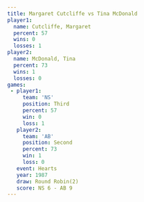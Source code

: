 ```yaml
---
title: Margaret Cutcliffe vs Tina McDonald
player1:                   
  name: Cutcliffe, Margaret
  percent: 57              
  wins: 0                  
  losses: 1                
player2:                   
  name: McDonald, Tina     
  percent: 73              
  wins: 1                  
  losses: 0                
games:
 - player1:         
     team: 'NS'     
     position: Third
     percent: 57    
     win: 0         
     loss: 1        
   player2:          
     team: 'AB'      
     position: Second
     percent: 73     
     win: 1          
     loss: 0         
   event: Hearts       
   year: 1987          
   draw: Round Robin(2)
   score: NS 6 - AB 9  
---
```


